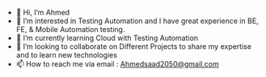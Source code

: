 - 👋 Hi, I’m Ahmed
- 👀 I’m interested in Testing Automation and I have great experience in BE, FE, & Mobile Automation testing.
- 🌱 I’m currently learning Cloud with Testing Automation
- 💞️ I’m looking to collaborate on Different Projects to share my expertise and to learn new technologies
- 📫 How to reach me via email : Ahmedsaad2050@gmail.com

<!---
Ahmedsaad2050/Ahmedsaad2050 is a ✨ special ✨ repository because its `README.md` (this file) appears on your GitHub profile.
You can click the Preview link to take a look at your changes.
--->
